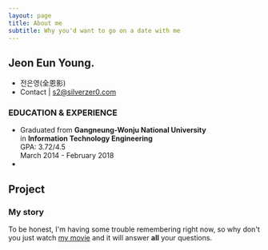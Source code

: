 ```yaml
---
layout: page
title: About me
subtitle: Why you'd want to go on a date with me
---
```


## Jeon Eun Young.

- 전은영(全恩影)
- Contact | s2@silverzer0.com

### EDUCATION & EXPERIENCE

- Graduated from <b>Gangneung-Wonju National University</b><br>
  in <b>Information Technology Engineering</b><br>
  GPA: 3.72/4.5<br>
  March 2014 - February 2018
- 
  
  
## Project



### My story

To be honest, I'm having some trouble remembering right now, so why don't you just watch [my movie](https://en.wikipedia.org/wiki/The_Princess_Bride_%28film%29) and it will answer **all** your questions.
